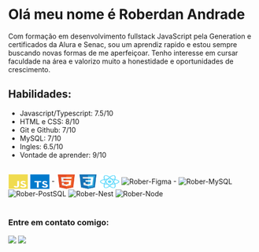 <div>
  <h1>Olá meu nome é Roberdan Andrade</h1>
  <p>Com formação em desenvolvimento fullstack JavaScript pela Generation e certificados da Alura e Senac, sou um aprendiz rapido e estou sempre buscando novas formas de me aperfeiçoar. Tenho interesse em cursar faculdade na área e valorizo muito a honestidade e oportunidades de crescimento.</p>
</div>
    
<div>
  <h2> Habilidades: </h2>
  <ul>
    <li>Javascript/Typescript: 7.5/10</li>
    <li>HTML e CSS: 8/10</li>
    <li>Git e Github: 7/10</li>
    <li>MySQL: 7/10</li>        
    <li>Ingles: 6.5/10</li>
    <li>Vontade de aprender: 9/10</li>
  </ul>
</div>

<div style="display: inline_block"><br>
  <img align="center" alt="Rober-Js" height="30" width="40" src="https://raw.githubusercontent.com/devicons/devicon/master/icons/javascript/javascript-plain.svg">
  <img align="center" alt="Rober-Ts" height="30" width="40" src="https://raw.githubusercontent.com/devicons/devicon/master/icons/typescript/typescript-plain.svg">
  <span>  -  </span>
  <img align="center" alt="Rober-HTML" height="30" width="40" src="https://raw.githubusercontent.com/devicons/devicon/master/icons/html5/html5-original.svg">
  <img align="center" alt="Rober-CSS" height="30" width="40" src="https://raw.githubusercontent.com/devicons/devicon/master/icons/css3/css3-original.svg">
  <img align="center" alt="Rober-React" height="30" width="40" src="https://raw.githubusercontent.com/devicons/devicon/master/icons/react/react-original.svg">
  <img align="center" alt="Rober-Figma" height="30" width="40" src="https://cdn.jsdelivr.net/gh/devicons/devicon@latest/icons/figma/figma-original.svg" />
  <span>  -  </span>
  <img align="center" alt="Rober-MySQL" height="30" width="40" src="https://cdn.jsdelivr.net/gh/devicons/devicon@latest/icons/mysql/mysql-original.svg" />
  <img align="center" alt="Rober-PostSQL" height="30" width="40" src="https://cdn.jsdelivr.net/gh/devicons/devicon@latest/icons/postgresql/postgresql-original.svg" />
  <img align="center" alt="Rober-Nest" height="30" width="40" src="https://cdn.jsdelivr.net/gh/devicons/devicon@latest/icons/nestjs/nestjs-original.svg" />
  <img align="center" alt="Rober-Node" height="30" width="40" src="https://cdn.jsdelivr.net/gh/devicons/devicon@latest/icons/nodejs/nodejs-original.svg" />
</div>

<div>
  <br>
  <h3>Entre em contato comigo: </h3>
  <a href="https://www.linkedin.com/in/roberdan-andrade-177527280/" target="_blank"><img src="https://img.shields.io/badge/-LinkedIn-%230077B5?style=for-the-badge&logo=linkedin&logoColor=white" target="_blank"></a>
  <a href = "mailto:Roberdan.andrade.dev@gmail.com"><img src="https://img.shields.io/badge/-Gmail-%23333?style=for-the-badge&logo=gmail&logoColor=white" target="_blank"></a>
</div>
